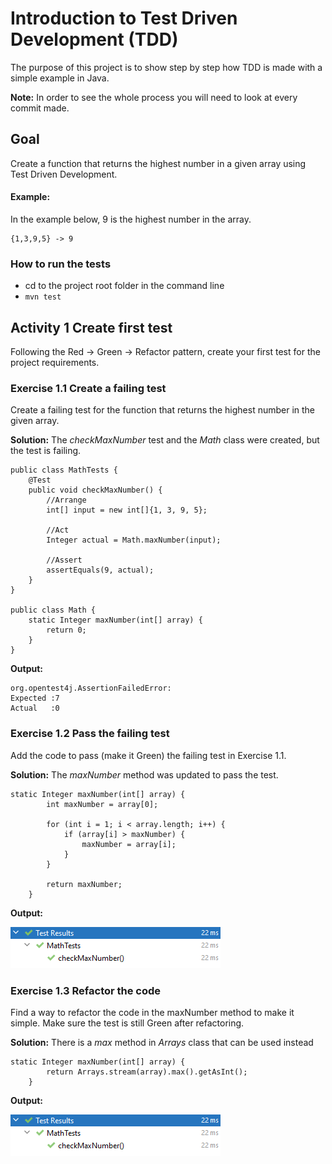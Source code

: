 # Introduction to Test Driven Development (TDD)
The purpose of this project is to show step by step how TDD is made with a simple example in Java.

**Note:** In order to see the whole process you will need to look at every commit made.

## Goal
Create a function that returns the highest number in a given array using Test Driven Development.

#### Example:

In the example below, 9 is the highest number in the array.
```
{1,3,9,5} -> 9
```

### How to run the tests
- cd to the project root folder in the command line
- ``mvn test``

## Activity 1 Create first test
Following the Red -> Green -> Refactor pattern, create your first test for the project requirements. 

### Exercise 1.1 Create a failing test
Create a failing test for the function that returns the highest number in the given array.

**Solution:** The *checkMaxNumber* test  and the *Math* class were created, but the test is failing.  
```
public class MathTests {
    @Test
    public void checkMaxNumber() {
        //Arrange
        int[] input = new int[]{1, 3, 9, 5};

        //Act
        Integer actual = Math.maxNumber(input);

        //Assert
        assertEquals(9, actual);
    }
}

public class Math {
    static Integer maxNumber(int[] array) {
        return 0;
    }
}
```

**Output:**
```
org.opentest4j.AssertionFailedError: 
Expected :7
Actual   :0
```

### Exercise 1.2 Pass the failing test
Add the code to pass (make it Green) the failing test in Exercise 1.1.

**Solution:** The *maxNumber* method was updated to pass the test.

```
static Integer maxNumber(int[] array) {
        int maxNumber = array[0];

        for (int i = 1; i < array.length; i++) {
            if (array[i] > maxNumber) {
                maxNumber = array[i];
            }
        }

        return maxNumber;
    }
```

**Output:**

![checkNumberTestGreen](docs/checkMaxNumberTestGreen.PNG)

### Exercise 1.3 Refactor the code
Find a way to refactor the code in the maxNumber method to make it simple. Make sure the test is still Green after refactoring.

**Solution:** There is a *max* method in *Arrays* class that can be used instead

```
static Integer maxNumber(int[] array) {
        return Arrays.stream(array).max().getAsInt();
    }
```

**Output:**

![checkNumberTestGreen](docs/checkMaxNumberTestGreen.PNG)